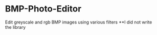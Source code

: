 # BMP-Photo-Editor
Edit greyscale and rgb BMP images using various filters
**I did not write the library
